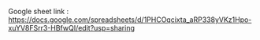 
Google sheet link : https://docs.google.com/spreadsheets/d/1PHCOqcixta_aRP338yVKz1Hpo-xuYV8FSrr3-HBfwQI/edit?usp=sharing
